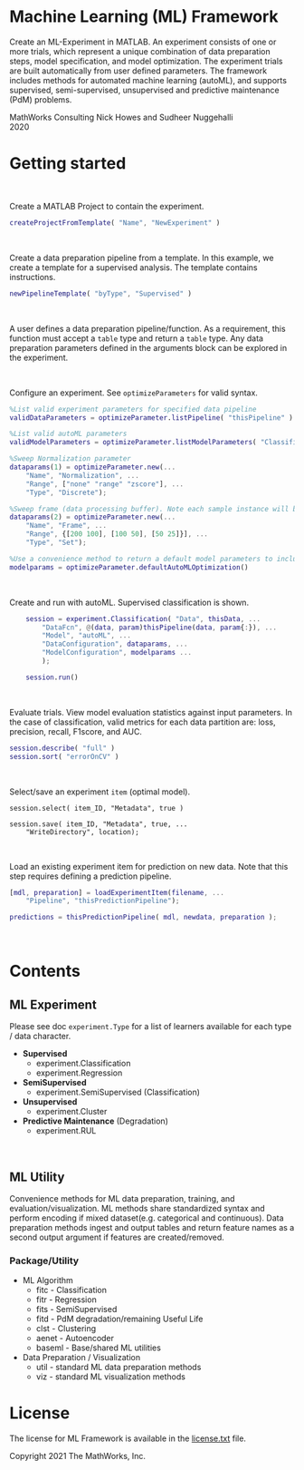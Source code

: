 # Machine Learning (ML) Framework 

Create an ML-Experiment in MATLAB. An experiment consists of one or more trials, which represent a unique combination of data preparation steps, model specification, and model optimization. The experiment trials are built automatically from user defined parameters. The framework includes methods for automated machine learning (autoML), and supports supervised, semi-supervised, unsupervised and predictive maintenance (PdM) problems. 

MathWorks Consulting
Nick Howes and Sudheer Nuggehalli  
2020


# Getting started 
&nbsp; 

Create a MATLAB Project to contain the experiment. 
```matlab
createProjectFromTemplate( "Name", "NewExperiment" )
```

&nbsp;

Create a data preparation pipeline from a template. In this example, we create a template for a supervised analysis. The template contains instructions. 
```matlab
newPipelineTemplate( "byType", "Supervised" ) 
```

&nbsp;

A user defines a data preparation pipeline/function. As a requirement, this function must accept a `table` type and return a `table` type. Any data preparation parameters defined in the arguments block can be explored in the experiment.

&nbsp;

Configure an experiment. See `optimizeParameters` for valid syntax.  
```matlab
%List valid experiment parameters for specified data pipeline
validDataParameters = optimizeParameter.listPipeline( "thisPipeline" )

%List valid autoML parameters
validModelParameters = optimizeParameter.listModelParameters( "Classification" )  

%Sweep Normalization parameter
dataparams(1) = optimizeParameter.new(...
    "Name", "Normalization", ...
    "Range", ["none" "range" "zscore"], ...
    "Type", "Discrete");

%Sweep frame (data processing buffer). Note each sample instance will be a vector.
dataparams(2) = optimizeParameter.new(...
    "Name", "Frame", ...
    "Range", {[200 100], [100 50], [50 25]}], ...
    "Type", "Set");

%Use a convenience method to return a default model parameters to include in experiment. %Or define a custom set as above. 
modelparams = optimizeParameter.defaultAutoMLOptimization()  
```

&nbsp;

Create and run with autoML. Supervised classification is shown. 
```matlab
    session = experiment.Classification( "Data", thisData, ...
        "DataFcn", @(data, param)thisPipeline(data, param{:}), ...
        "Model", "autoML", ...
        "DataConfiguration", dataparams, ...
        "ModelConfiguration", modelparams ...
        );

    session.run()  
```

&nbsp;

Evaluate trials. View model evaluation statistics against input parameters. In the case of classification, valid metrics for each data partition are: loss, precision, recall, F1score, and AUC.  
```matlab
session.describe( "full" )
session.sort( "errorOnCV" )
```

&nbsp;

Select/save an experiment `item` (optimal model).
```
session.select( item_ID, "Metadata", true )

session.save( item_ID, "Metadata", true, ...
    "WriteDirectory", location);
```

&nbsp;

Load an existing experiment item for prediction on new data. Note that this step requires defining a prediction pipeline. 
```matlab
[mdl, preparation] = loadExperimentItem(filename, ...
    "Pipeline", "thisPredictionPipeline");

predictions = thisPredictionPipeline( mdl, newdata, preparation );
```

&nbsp;

# Contents

## ML Experiment

Please see doc `experiment.Type` for a list of learners available for each type / data character.

+ **Supervised** 
  + experiment.Classification
  + experiment.Regression
+ **SemiSupervised** 
  + experiment.SemiSupervised (Classification)
+ **Unsupervised** 
  + experiment.Cluster 
+ **Predictive Maintenance** (Degradation)
  + experiment.RUL

&nbsp;

## ML Utility
Convenience methods for ML data preparation, training, and evaluation/visualization. ML methods share standardized syntax and  perform encoding if mixed dataset(e.g. categorical and continuous). Data preparation methods ingest and output tables and return feature names as a second output argument if features are created/removed.

### Package/Utility

+ ML Algorithm 
  + fitc   - Classification 
  + fitr   - Regression 
  + fits   - SemiSupervised 
  + fitd   - PdM degradation/remaining Useful Life
  + clst   - Clustering
  + aenet  - Autoencoder
  + baseml - Base/shared ML utilities 
+ Data Preparation / Visualization 
  + util - standard ML data preparation methods 
  + viz  - standard ML visualization methods

# License

The license for ML Framework is available in the [license.txt](license.txt) file.

Copyright 2021 The MathWorks, Inc.